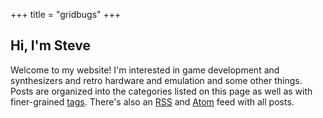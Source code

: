 +++
title = "gridbugs"
+++

## Hi, I'm Steve

Welcome to my website! I'm interested in game development and
synthesizers and retro hardware and emulation and some other things.
Posts are organized into the categories listed on this page as well as
with finer-grained [tags](/tags).  There's also an [RSS](/rss.xml) and
[Atom](/atom.xml) feed with all posts.

